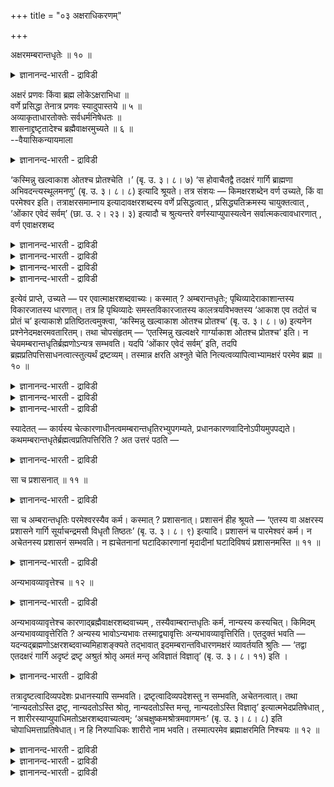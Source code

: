 +++
title = "०३ अक्षराधिकरणम्"

+++

अक्षरमम्बरान्तधृतेः ॥ १० ॥  
<details><summary>ज्ञानानन्द-भारती - द्राविडी</summary>

अक्षरमम्बरान्दत्रुदे: ॥ १० ॥
</details>

अक्षरं प्रणवः किंवा ब्रह्म लोकेऽक्षराभिधा ॥  
वर्णे प्रसिद्धा तेनात्र प्रणवः स्यादुपास्तये ॥ ५ ॥  
अव्याकृताधारतोक्तेः सर्वधर्मनिषेधतः ॥  
शासनाद्द्रष्टृतादेश्च ब्रह्मैवाक्षरमुच्यते ॥ ६ ॥  
--वैयासिकन्यायमाला

<details><summary>ज्ञानानन्द-भारती - द्राविडी</summary>

अक्षरम् ऎऩ्बदु पिरणवमा? अल्लदु पिरह्ममा? उलगत्तिल् अक्षरम् ऎऩ्ऱ पॆयर् वर्णत्तिल् (ऎऴुत्तिल्) पिरसित्तमाय् इरुक्किऱदु। अदऩाल् इङ्गे उबासऩैक्कागच् चॊल्लप्पडुवदु पिरणवम्दाऩ्। अव्यागिरुदत्तिऱ्कुम् आदारमागच् चॊल्लप्पट्टु इरुप्पदालुम्, ऎल्ला तर्मङ्गळुम् मऱुक्कप्पट्टु इरुप्पदालुम्, आळुबवदि ऩालुम्, पार्क्किऱवरुडैय तऩ्मै मुदलियदु सॊल्लप् पट्टु इरुप्पदालुम्, पिरह्मन्दाऩ् अक्षरम् ऎऩ्ऱु सॊल्लप्पडुगिऱदु।
</details>

‘कस्मिन्नु खल्वाकाश ओतश्च प्रोतश्चेति ।’ (बृ. उ. ३। ८। ७) ‘स होवाचैतद्वै तदक्षरं गार्गि ब्राह्मणा अभिवदन्त्यस्थूलमनणु’ (बृ. उ. ३। ८। ८) इत्यादि श्रूयते। तत्र संशयः — किमक्षरशब्देन वर्ण उच्यते, किं वा परमेश्वर इति। तत्राक्षरसमाम्नाय इत्यादावक्षरशब्दस्य वर्णे प्रसिद्धत्वात् , प्रसिद्ध्यतिक्रमस्य चायुक्तत्वात् , ‘ओंकार एवेदं सर्वम्’ (छा. उ. २। २३। ३) इत्यादौ च श्रुत्यन्तरे वर्णस्याप्युपास्यत्वेन सर्वात्मकत्वावधारणात् , वर्ण एवाक्षरशब्द

<details><summary>ज्ञानानन्द-भारती - द्राविडी</summary>

\[जनगर् ओर् यागत्तिल् १००० पसुक्कळुक्कु कॊम्बुगळिल् सुवर्णत्तैक्कट्टि प्रह्मिष्टऩ् इदै ओट्टिच्चॆल्ललाम् ऎऩ्ऱु सॊऩ्ऩार्। ऎल्लोरुम् तयङ्गिऩार्गळ्। याक्ञवल्क्यर् तैर्यमाग तऩ् सिष्यरैप् पार्त्तु इन्दप् पसुक्कळै नम् किरुहत्तिऱ्कु अऴैत्तुच्चॆल् ऎऩ्ऱार्। इदैक्कण्डु पिरामणर्गळ् कोबमडैन्दऩर् अच्वलर् याक्ञ्वल्क्यरिडम् ‘नीर् प्रह् मिष्टरा' ऎऩ्ऱु केट्टार्। प्रह्मिष्टरुक्कु नमस्कारम् सॆय्गिऱोम् ऎऩ्ऱु याक्ञवलक्यर् सॊऩ्ऩार्। वादत्तिल् याक्ञवल्क्यरै तोल्वियडैयच्चॆय्य मुदलिल् अच्वलर् केळ्विगेट्टार्। इदऱ्कु याक्ञवल्क्यर् सरियाऩ पदिल् कूऱिविट्टार्। पिऱगु आर्त्तबागर्, पुज्यु, उषस्तर्, कहोळर्, कार्क्की, उत्तालगर् इवर्गळ् वरिसैयाग केळ्वि केट्टऩर्। ऎल्लारुडैय केळ्विगळुक्कुम् याक्ञवलक्यर् पदिल् कूऱिविट्टार्। कडैसियिल् कार्गि मुडिवाग ऎल्लोरुक्कुम् प्रदिनिदियाग इरण्डु केळ्विगळ् केट्टाळ्। मुदल् केळ्वि: 'इन्द त्वैद पिरबञ्जमॆल्लाम् ऎदिल् 'ओद प्रोदमाग इरुक्किऱदो, अन्द सूत्रात्मा ऎदिल् ओदप्रोदमाग इरुक्किऱदु? ऎऩ्ऱु, आगासत्तिल् (अव्याक्रुदम् मायै) ऎऩ्ऱु याक्ञवल्गयर् पदिल् कूऱिऩार्। कार्गि इन्द आगासम् ऎदिल् ऒऩ्ऱुबट्टिरुक्किऱदु? ऎऩ्ऱु केट्टार्'। 'इदै अक्षरम् ऎऩ्ऱु पिराह्मणर्गळ् सॊल्गिऱार्गळ्। इदु स्तूलमुमल्ल सूक्ष्ममुमल्ल' ऎऩ्ऱु याक्ञवल्क्यर् पदिल् सॊऩ्ऩार्।
</details>

<details><summary>ज्ञानानन्द-भारती - द्राविडी</summary>

इङ्गु कूऱप्पट्ट अक्षरम् पिरणवमा? पिरह्ममा? ऎऩ्ऱु सन्देहम्। उलगिल् वर्णत् तिऱ्कुत्ताऩ् अक्षरम् ऎऩ्ऱु पिरसित्ति उळ्ळदु। आगैयाल् उबासऩैक्काग ‘अक्षरम्' ऎऩ्ऱ सप्तत्ताल् पिरणवम्दाऩ् सॊल्लप्पडुगिऱदु ऎऩ्ऱु पूर्वबक्षम् अव्याक्रुदत्तिऱ्कुम् आदारमाग अक्षरत्तै सॊल्लि यिरुप्पदालुम् अक्षरत्तिल् ऒरु तर्ममुम् इल्लै ऎऩ्ऱु मऱुत्तिरुप्पदालुम्, आणैयिडुवदागच् चॊल्लियिरुप् पदालुम्, अक्षरत्तै त्रष्टावाग (अऱिगिऱवऩाग) सॊल्लियिरुप्पदालुम् इङ्गु कूऱप्पट्ट अक्षरम् सेदऩमाऩ पिरह्मम्दाऩ् ऎऩ्बदु सित्तान्दम्।\]
</details>

<details><summary>ज्ञानानन्द-भारती - द्राविडी</summary>

‘आगासम् ऎदिल् कुऱुक्केयुम् नॆडुक्किलुम् कोर्क्कबट्टिरुक्किऱदु, ऎऩ्ऱु। अवर् सॊऩ्ऩार्-हे कार्क्कि, इदुदाऩ् अक्षरम्, स्तूलमिल्लै सूक्ष्म मिल्लै, ऎऩ्ऱु पिराम्मणर्गळ् सॊल्गिऱार्गळ्' (पिरुहत्। ३-८-७, ८) मुदलियदु सॊल्लप्पडुगिऱदु। अङ्गे अक्षरम् ऎऩ्ऱ सप्तत्तिऩाल् वर्णम् (उच्चरिक्कुम् ऎऴुत्तु) सॊल्लप्पडुगिऱदा अल्लदु परमेसुवरऩा ऎऩ्ऱु सन्देहम्।
</details>

<details><summary>ज्ञानानन्द-भारती - द्राविडी</summary>

पूर्वबक्षम्: अङ्गु ‘अक्षर समाम्नाय:' मुदलिय इडङ्गळिल् अक्षरम् ऎऩ्ऱ सप्तत्तिऱ्कु वर्णत्तिल् पिरसित्ति इरुप्पदालुम्, पिरसित्तियै मीऱुवदु नियायमिल्लाददिऩालुम्, 'ओम् कारम्दाऩ् इदु ऎल्लाम्' (सान्।२-२३-३) ऎऩ्बदु मुदलिय वेऱु सुरुदियिल् वर्णत्तिऱ्कुम् उबासिक्कप्पडुम् तऩ्मैयिऩाल् ऎल्लामागविरुक्कुम् तऩ्मै कुऱिप्पिट्टिप्पदालुम्, वर्णम् ताऩ् अक्षरम् ऎऩ्ऱ सप्तत्ताल् सॊल्लप् पडुगिऱदु, ऎऩ्ऱु।
</details>

इत्येवं प्राप्ते, उच्यते — पर एवात्माक्षरशब्दवाच्यः। कस्मात् ? अम्बरान्तधृतेः; पृथिव्यादेराकाशान्तस्य विकारजातस्य धारणात्। तत्र हि पृथिव्यादेः समस्तविकारजातस्य कालत्रयविभक्तस्य ‘आकाश एव तदोतं च प्रोतं च’ इत्याकाशे प्रतिष्ठितत्वमुक्त्वा, ‘कस्मिन्नु खल्वाकाश ओतश्च प्रोतश्च’ (बृ. उ. ३। ८। ७) इत्यनेन प्रश्नेनेदमक्षरमवतारितम्। तथा चोपसंहृतम् — ‘एतस्मिन्नु खल्वक्षरे गार्ग्याकाश ओतश्च प्रोतश्च’ इति। न चेयमम्बरान्तधृतिर्ब्रह्मणोऽन्यत्र सम्भवति। यदपि ‘ओंकार एवेदं सर्वम्’ इति, तदपि ब्रह्मप्रतिपत्तिसाधनत्वात्स्तुत्यर्थं द्रष्टव्यम्। तस्मान्न क्षरति अश्नुते चेति नित्यत्वव्यापित्वाभ्यामक्षरं परमेव ब्रह्म ॥ १० ॥

<details><summary>ज्ञानानन्द-भारती - द्राविडी</summary>

सित्तान्दम्: इव्विदम् वरुम्बोदु सॊल्लप् पडुगिऱदु: अक्षरम् ऎऩ्ऱ सप्तत्तिऩाल् सॊल्लप्पडुवदु परमात्मादाऩ् एऩ्? ‘आगासम् मुडिय उळ्ळदै तरिप्पदिऩाल्', पूमि मुदल् आगासम् मुडियवुळ्ळ उण्डागुम् वस्तुक्कळिऩ् समूहत्तैदरिप्पदिऩाल्, अङ्गे मूऩ्ऱु कालङ्गळाल् पिरिक्कप्पट्टुळ्ळ पूमि मुदलाऩ उण्डागुम् ऎल्ला वस्तुक्कळिऩ् कूट्टत्तिऱ्कु ‘अदु आगासत्तिल्दाऩ् कुऱुक्केयुम्, नॆडुक्किलुम् कोर्क्कप्पट्टिरुक्किऱदु' ऎऩ्ऱु आगासत्तिल् निलैत् तिरुक्कुम् तऩ्मैयै सॊल्लिविट्टु ‘आगासम् ऎदिल् कुऱुक्केयुम्, नॆडुक्किलुम् कोर्क्कप्पट्टिरुक्किऱदु?' ऎऩ्ऱ इन्द केळ्वियिऩाल् इन्द अक्षरम् तॊडङ्गप्पट्टिरुक्किऱदु। अप्पडिये 'हेगार्क्कि, इन्द अक्षरत्तिल्दाऩ् आगासम् कुऱुक्केयुम्, नॆडुक्किलुम् कोर्क्कप्पट्टिरुक्किऱदु' ऎऩ्ऱु मुडिक्कप्पट्टुमिरुक्किऱदु। इन्द आगासम् मुडियवुळ्ळदै ताङ्गुवदुम्, पिरह्मत् तैत् तविर वेऱु ऎङ्गेयुम् सम्बविक्कादु।
</details>

<details><summary>ज्ञानानन्द-भारती - द्राविडी</summary>

‘ओम् कारम्दाऩ् इदु ऎल्लाम्' ऎऩ्बदु ऎदुवो, अदुवुम् पिरह्मत्तै अऱिवदऱ्कु सादऩमायिरुप्पदाल् स्तुदिप्पदऱ्काग ऎऩ्ऱु तॆरिन्दु कॊळ्ळ वेण्डुम्।
</details>

<details><summary>ज्ञानानन्द-भारती - द्राविडी</summary>

आगैयाल् 'क्षरिप्पदिल्लै (नासमडैव तिल्लै)' ऎऩ्ऱुम् 'अच्नुदे (वियाबिक्किऱदु)' ऎऩ्ऱुम् एऱ्पडुगिऱ नित्यत्तऩ्मै वियाबिक्कुम् तऩ्मै इवैगळाल् अक्षरम् ऎऩ्बदु परबिरुह्मम् ताऩ्।
</details>

स्यादेतत् — कार्यस्य चेत्कारणाधीनत्वमम्बरान्तधृतिरभ्युपगम्यते, प्रधानकारणवादिनोऽपीयमुपपद्यते। कथमम्बरान्तधृतेर्ब्रह्मत्वप्रतिपत्तिरिति ? अत उत्तरं पठति —

<details><summary>ज्ञानानन्द-भारती - द्राविडी</summary>

कार्यम् (उण्डागिऱ वस्तु) कारणत्तिऱ्कु अदीऩमॆऩ्ऱ मुऱैयिल् आगासम् मुदलाऩदिऩ् ताङ्गुदल् ऒप्पुक्कॊळ्ळप्पडुमेयाऩाल्, पिरदाऩत्तै कारणमाग सॊल्गिऱवरुक्कुम् इदु पॊरुन्दुमे? आगासम् मुदलियदै ताङ्गुवदाल् पिरह्मत्तऩ्मै ऎप्पडि अऱियप्पडुगिऱदु? ऎऩ्बदऱ्कु पदिल् सॊल्गिऱार्।
</details>

सा च प्रशासनात् ॥ ११ ॥  
<details><summary>ज्ञानानन्द-भारती - द्राविडी</summary>

सा स प्रसासनात् ॥ ११ ॥
</details>

सा च अम्बरान्तधृतिः परमेश्वरस्यैव कर्म। कस्मात् ? प्रशासनात्। प्रशासनं हीह श्रूयते — ‘एतस्य वा अक्षरस्य प्रशासने गार्गि सूर्याचन्द्रमसौ विधृतौ तिष्ठतः’ (बृ. उ. ३। ८। ९) इत्यादि। प्रशासनं च पारमेश्वरं कर्म। न अचेतनस्य प्रशासनं सम्भवति। न ह्यचेतनानां घटादिकारणानां मृदादीनां घटादिविषयं प्रशासनमस्ति ॥ ११ ॥

<details><summary>ज्ञानानन्द-भारती - द्राविडी</summary>

अदुवो, आगासम् मुदलियदै ताङ्गुवदो, परमेसुवरऩुडैयवे सॆयल्। एऩ्? नऩ्गु सासऩम् सॆय्वदाल् 'हे कार्क्कि, इन्द अक्षरत्तिऩुडैयवे आळुगैयिल् सूर्यऩुम् सन्दिरऩुम् ताङ्गप् पट्टवर्गळाग (निलैबॆऱ्ऱवर्गळाग) इरुक्किऱार्गळ्' ऎऩ्बदु मुदलाऩ नऩ्गु सासऩम् सॆय्वदु अल्लवा इङ्गे सॊल्लप्पट्टिरुक्किऱदु? नऩ्गु सासऩम् सॆय्वदो परमेसुवरऩुडैय सॆयल्; असेदऩ मायिरुप्पदऱ्कु सासऩम् सम्बविक्कादु। कुडम् मुदलियवैगळुक्कुक् कारणमायुळ्ळ मण् मुदलाऩ असेदऩङ्गळुक्कु कुडम् मुदलिय विषयमाग सासऩम् किडैयादल्लवा?
</details>

अन्यभावव्यावृत्तेश्च ॥ १२ ॥  
<details><summary>ज्ञानानन्द-भारती - द्राविडी</summary>

अन्यबावव्याव्रुत्तेच्च ॥ १२ ॥
</details>

अन्यभावव्यावृत्तेश्च कारणाद्ब्रह्मैवाक्षरशब्दवाच्यम् , तस्यैवाम्बरान्तधृतिः कर्म, नान्यस्य कस्यचित्। किमिदम् अन्यभावव्यावृत्तेरिति ? अन्यस्य भावोऽन्यभावः तस्माद्व्यावृत्तिः अन्यभावव्यावृत्तिरिति। एतदुक्तं भवति — यदन्यद्ब्रह्मणोऽक्षरशब्दवाच्यमिहाशङ्क्यते तद्भावात् इदमम्बरान्तविधारणमक्षरं व्यावर्तयति श्रुतिः — ‘तद्वा एतदक्षरं गार्गि अदृष्टं द्रष्टृ अश्रुतं श्रोतृ अमतं मन्तृ अविज्ञातं विज्ञातृ’ (बृ. उ. ३। ८। ११) इति ।

<details><summary>ज्ञानानन्द-भारती - द्राविडी</summary>

'वेऱु वस्तुविऩ् तऩ्मैयिलिरुन्दु विलक्कि यिरुप्पदु' ऎऩ्ऱ कारणत्तिऩालुम् अक्षरम् ऎऩ्ऱ सप्तत्तिऩाल् सॊल्लप्पडुवदु पिरह्मम्दाऩ्। आगासम् मुडिय उळ्ळदै ताङ्गुवदाऩ सॆय्गै अवरुडैयदु ताऩ्, वेऱु ऎदऩुडैयदुम् इल्लै। ‘अऩ्यबावव् याव्रुत्ति' ऎऩ्बदु ऎऩ्ऩ? वेऱु वस्तुविऩ् तऩ्मै 'अऩ्यबावम्’ अदिलिरुन्दु विलक्कुदल् 'अऩ्यबा वव्याव्रुत्ति’ इदु सॊल्लप्पट्टदाग आगिऱदु। पिरह्मत्तैक् काट्टिलुम् वेऱाऩ ऎदु अक्षरसप्तत्तिऩ् पॊरुळाग इङ्गु सङ्गिक्कप्पडुगिऱदो अदऩ् तऩ्मैयिलिरुन्दु अम्बरम् मुडिय उळ्ळदैत् ताङ्गुम् अक्षरत्तै सुरुदि विलक्कुगिऱदु। 'हे कार्क्कि, अन्द इन्द अक्षरम्, पार्क्कप्पडाददु पार्प्पदु, केट्कप्पडाददु केट्पदु, निऩैक्कप्पडाददु निऩैप्पदु, अऱियप्पडाददु अऱिवदु' (पिरुहत् ३-८-११) ऎऩ्ऱु
</details>

तत्रादृष्टत्वादिव्यपदेशः प्रधानस्यापि सम्भवति। द्रष्टृत्वादिव्यपदेशस्तु न सम्भवति, अचेतनत्वात्। तथा ‘नान्यदतोऽस्ति द्रष्टृ, नान्यदतोऽस्ति श्रोतृ, नान्यदतोऽस्ति मन्तृ, नान्यदतोऽस्ति विज्ञातृ’ इत्यात्मभेदप्रतिषेधात् , न शारीरस्याप्युपाधिमतोऽक्षरशब्दवाच्यत्वम्; ‘अचक्षुष्कमश्रोत्रमवागमनः’ (बृ. उ. ३। ८। ८) इति चोपाधिमत्ताप्रतिषेधात्। न हि निरुपाधिकः शारीरो नाम भवति। तस्मात्परमेव ब्रह्माक्षरमिति निश्चयः ॥ १२ ॥

<details><summary>ज्ञानानन्द-भारती - द्राविडी</summary>

अङ्गु पार्क्कप्पडादत्तऩ्मै मुदलियदै कुऱिप्पिट्टिरुप्पदु पिरदाऩत्तिऱ्कुम् सम्बविक्कुम्। आऩाल् पार्क्कुम् तऩ्मै मुदलियदै कुऱिप्पिडुवदु सम्बविक्कादु, असेदऩमाय् इरुप्पदाल्।
</details>

<details><summary>ज्ञानानन्द-भारती - द्राविडी</summary>

अप्पडिये ‘इदऱ्कु वेऱागप् पार्क्किऱदु किडैयादु, इदऱ्कु वेऱाग केट्किऱदु किडैयादु। इदऱ्कु वेऱाग निऩैक्किऱदु किडैयादु, इदऱ्कुवेऱाग अऱिगिऱदु किडैयादु' ऎऩ्ऱु आत्माविल् वेऱ्ऱुमैयै मऱुत्तिरुप्पदाल्, उबादियुडऩ् कूडिय सारीरऩुक्कुम् क्षरम् ऎऩ्ऱ सप्तत्तिऩाल् सॊल्लप्पडुम् तऩ्मै किडैयादु। ‘कण् इल्लाददु, कादु इल्लाददु, वाक्कु इल्लाददु, मऩस् इल्लाददु' (पिरुहत् ३-८-८) ऎऩ्ऱुम् (पिरुह्मत्तिऱ्कु) उबादियुडऩिरुक्कुम् तऩ्मै मऱुक्कप्पट्टिरुप्पदिऩाल्, उबादियऱ् ऱवऩो सारीरऩाग इरुक्क मुडियादल्लवा?
</details>

<details><summary>ज्ञानानन्द-भारती - द्राविडी</summary>

आगैयाल् परप्पिरह्मम्दाऩ् अक्षरम् ऎऩ्ऱु तीर्माऩम्।
</details>

